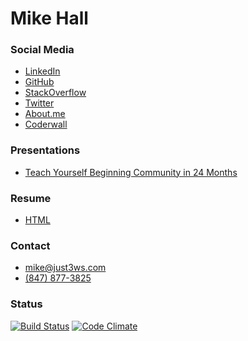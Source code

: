 # Mike Hall

### Social Media

- [LinkedIn](https://www.linkedin.com/in/just3ws)
- [GitHub](https://www.github.com/just3ws)
- [StackOverflow](https://stackoverflow.com/story/just3ws)
- [Twitter](https://www.twitter.com/just3ws)
- [About.me](https://about.me/just3ws)
- [Coderwall](https://coderwall.com/just3ws)

### Presentations

- [Teach Yourself Beginning Community in 24 Months](http://www.pechakucha.org/presentations/teach-yourself-beginning-community-in-24-months-2)

### Resume

- [HTML](http://www.just3ws.com)

### Contact

- [mike@just3ws.com](mailto:mike@just3ws.com)
- [(847) 877-3825](tel:+18478773825)

### Status

[![Build Status](https://travis-ci.org/just3ws/just3ws.github.io.svg?branch=master)](https://travis-ci.org/just3ws/just3ws.github.io)
[![Code Climate](https://codeclimate.com/github/just3ws/just3ws.github.io/badges/gpa.svg)](https://codeclimate.com/github/just3ws/just3ws.github.io)
